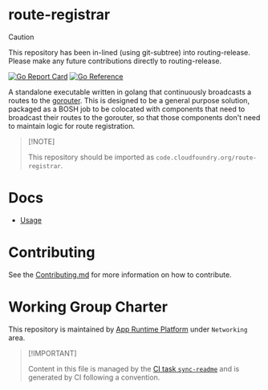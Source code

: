 # route-registrar

> [!CAUTION]
> This repository has been in-lined (using git-subtree) into routing-release. Please make any
> future contributions directly to routing-release.

[![Go Report
Card](https://goreportcard.com/badge/code.cloudfoundry.org/route-registrar)](https://goreportcard.com/report/code.cloudfoundry.org/route-registrar)
[![Go
Reference](https://pkg.go.dev/badge/code.cloudfoundry.org/route-registrar.svg)](https://pkg.go.dev/code.cloudfoundry.org/route-registrar)

A standalone executable written in golang that continuously broadcasts a
routes to the [gorouter](https://github.com/cloudfoundry/gorouter). This
is designed to be a general purpose solution, packaged as a BOSH job to
be colocated with components that need to broadcast their routes to the
gorouter, so that those components don't need to maintain logic for
route registration.

> \[!NOTE\]
>
> This repository should be imported as
> `code.cloudfoundry.org/route-registrar`.

# Docs

-   [Usage](./docs/01-usage.md)

# Contributing

See the [Contributing.md](./.github/CONTRIBUTING.md) for more
information on how to contribute.

# Working Group Charter

This repository is maintained by [App Runtime
Platform](https://github.com/cloudfoundry/community/blob/main/toc/working-groups/app-runtime-platform.md)
under `Networking` area.

> \[!IMPORTANT\]
>
> Content in this file is managed by the [CI task
> `sync-readme`](https://github.com/cloudfoundry/wg-app-platform-runtime-ci/blob/main/shared/tasks/sync-readme/metadata.yml)
> and is generated by CI following a convention.
